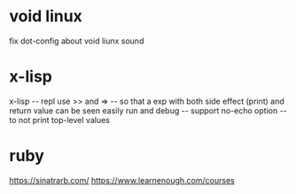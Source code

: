 # void linux

fix dot-config about void liunx sound

# x-lisp

x-lisp -- repl use >> and => -- so that a exp with both side effect (print) and return value can be seen easily
run and debug -- support no-echo option -- to not print top-level values

# ruby

https://sinatrarb.com/
https://www.learnenough.com/courses
